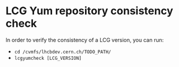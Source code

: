LCG Yum repository consistency check
====================================

In order to verify the consistency of a LCG version, you can run:

* `cd /cvmfs/lhcbdev.cern.ch/TODO_PATH/`
* `lcgyumcheck [LCG_VERSION]`

